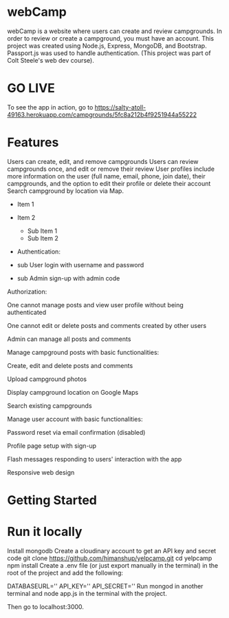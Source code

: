 # webCamp
webCamp is a website where users can create and review campgrounds. In order to review or create a campground, you must have an account. This project was created using Node.js, Express, MongoDB, and Bootstrap. Passport.js was used to handle authentication. (This project was part of Colt Steele's web dev course).

# GO LIVE
To see the app in action, go to https://salty-atoll-49163.herokuapp.com/campgrounds/5fc8a212b4f9251944a55222

# Features
Users can create, edit, and remove campgrounds
Users can review campgrounds once, and edit or remove their review
User profiles include more information on the user (full name, email, phone, join date), their campgrounds, and the option to edit their profile or delete their account
Search campground by location via Map.
* Item 1
* Item 2
  * Sub Item 1
  * Sub Item 2
* Authentication:

* sub User login with username and password

* sub Admin sign-up with admin code

Authorization:

One cannot manage posts and view user profile without being authenticated

One cannot edit or delete posts and comments created by other users

Admin can manage all posts and comments

Manage campground posts with basic functionalities:

Create, edit and delete posts and comments

Upload campground photos

Display campground location on Google Maps

Search existing campgrounds

Manage user account with basic functionalities:

Password reset via email confirmation (disabled)

Profile page setup with sign-up

Flash messages responding to users' interaction with the app

Responsive web design

# Getting Started

# Run it locally
Install mongodb
Create a cloudinary account to get an API key and secret code
git clone https://github.com/himanshup/yelpcamp.git
cd yelpcamp
npm install
Create a .env file (or just export manually in the terminal) in the root of the project and add the following:

DATABASEURL='<url>'
API_KEY=''<key>
API_SECRET='<secret>'
Run mongod in another terminal and node app.js in the terminal with the project.

Then go to localhost:3000.
